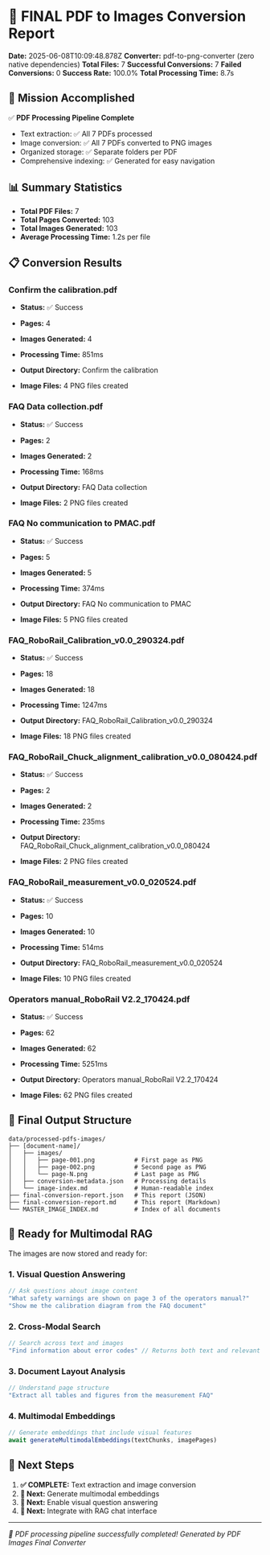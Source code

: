 # 🎉 FINAL PDF to Images Conversion Report

**Date:** 2025-06-08T10:09:48.878Z
**Converter:** pdf-to-png-converter (zero native dependencies)
**Total Files:** 7
**Successful Conversions:** 7
**Failed Conversions:** 0
**Success Rate:** 100.0%
**Total Processing Time:** 8.7s

## 🎯 Mission Accomplished

✅ **PDF Processing Pipeline Complete**
- Text extraction: ✅ All 7 PDFs processed  
- Image conversion: ✅ All 7 PDFs converted to PNG images
- Organized storage: ✅ Separate folders per PDF
- Comprehensive indexing: ✅ Generated for easy navigation

## 📊 Summary Statistics

- **Total PDF Files:** 7
- **Total Pages Converted:** 103
- **Total Images Generated:** 103
- **Average Processing Time:** 1.2s per file

## 📋 Conversion Results

### Confirm the calibration.pdf
- **Status:** ✅ Success
- **Pages:** 4
- **Images Generated:** 4
- **Processing Time:** 851ms
- **Output Directory:** Confirm the calibration

- **Image Files:** 4 PNG files created

### FAQ Data collection.pdf
- **Status:** ✅ Success
- **Pages:** 2
- **Images Generated:** 2
- **Processing Time:** 168ms
- **Output Directory:** FAQ Data collection

- **Image Files:** 2 PNG files created

### FAQ No communication to PMAC.pdf
- **Status:** ✅ Success
- **Pages:** 5
- **Images Generated:** 5
- **Processing Time:** 374ms
- **Output Directory:** FAQ No communication to PMAC

- **Image Files:** 5 PNG files created

### FAQ_RoboRail_Calibration_v0.0_290324.pdf
- **Status:** ✅ Success
- **Pages:** 18
- **Images Generated:** 18
- **Processing Time:** 1247ms
- **Output Directory:** FAQ_RoboRail_Calibration_v0.0_290324

- **Image Files:** 18 PNG files created

### FAQ_RoboRail_Chuck_alignment_calibration_v0.0_080424.pdf
- **Status:** ✅ Success
- **Pages:** 2
- **Images Generated:** 2
- **Processing Time:** 235ms
- **Output Directory:** FAQ_RoboRail_Chuck_alignment_calibration_v0.0_080424

- **Image Files:** 2 PNG files created

### FAQ_RoboRail_measurement_v0.0_020524.pdf
- **Status:** ✅ Success
- **Pages:** 10
- **Images Generated:** 10
- **Processing Time:** 514ms
- **Output Directory:** FAQ_RoboRail_measurement_v0.0_020524

- **Image Files:** 10 PNG files created

### Operators manual_RoboRail V2.2_170424.pdf
- **Status:** ✅ Success
- **Pages:** 62
- **Images Generated:** 62
- **Processing Time:** 5251ms
- **Output Directory:** Operators manual_RoboRail V2.2_170424

- **Image Files:** 62 PNG files created


## 📁 Final Output Structure

```
data/processed-pdfs-images/
├── [document-name]/
│   ├── images/
│   │   ├── page-001.png           # First page as PNG
│   │   ├── page-002.png           # Second page as PNG  
│   │   └── page-N.png             # Last page as PNG
│   ├── conversion-metadata.json   # Processing details
│   └── image-index.md             # Human-readable index
├── final-conversion-report.json   # This report (JSON)
├── final-conversion-report.md     # This report (Markdown)
└── MASTER_IMAGE_INDEX.md          # Index of all documents
```

## 🚀 Ready for Multimodal RAG

The images are now stored and ready for:

### 1. Visual Question Answering
```typescript
// Ask questions about image content
"What safety warnings are shown on page 3 of the operators manual?"
"Show me the calibration diagram from the FAQ document"
```

### 2. Cross-Modal Search  
```typescript
// Search across text and images
"Find information about error codes" // Returns both text and relevant diagrams
```

### 3. Document Layout Analysis
```typescript
// Understand page structure
"Extract all tables and figures from the measurement FAQ"
```

### 4. Multimodal Embeddings
```typescript
// Generate embeddings that include visual features
await generateMultimodalEmbeddings(textChunks, imagePages)
```

## 🎯 Next Steps

1. **✅ COMPLETE:** Text extraction and image conversion
2. **🔄 Next:** Generate multimodal embeddings  
3. **🔄 Next:** Enable visual question answering
4. **🔄 Next:** Integrate with RAG chat interface

---
*🎉 PDF processing pipeline successfully completed!*
*Generated by PDF Images Final Converter*

